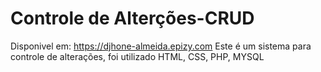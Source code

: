 # Controle de Alterções-CRUD
Disponivel em:  https://djhone-almeida.epizy.com
 Este é um sistema para controle de alterações, foi utilizado HTML, CSS, PHP, MYSQL
